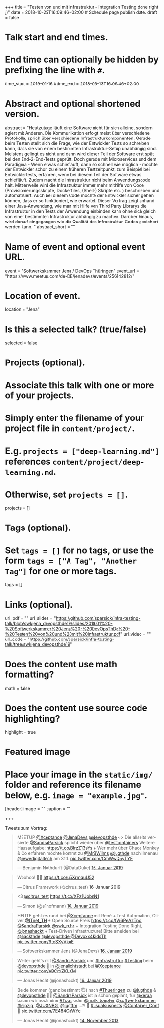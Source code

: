 +++
title = "Testen von und mit Infrastruktur - Integration Testing done right ;)"
date = 2018-10-25T16:09:46+02:00  # Schedule page publish date.
draft = false

# Talk start and end times.
#   End time can optionally be hidden by prefixing the line with `#`.
time_start = 2019-01-16
#time_end = 2018-06-13T16:09:46+02:00

# Abstract and optional shortened version.
abstract = "Heutzutage läuft eine Software nicht für sich alleine, sondern agiert mit Anderen. Die Kommunikation erfolgt meist über verschiedene Protokolle, sprich über verschiedene Infrastrukturkomponenten. Gerade beim Testen stellt sich die Frage, wie der Entwickler Tests so schreiben kann, dass sie von einem bestimmten Infrastruktur-Setup unabhängig sind. Meistens gelingt es nicht und dann wird dieser Teil der Software erst spät bei den End-2-End-Tests geprüft. Doch gerade mit Microservices und dem Paradigma - Wenn etwas schiefläuft, dann so schnell wie möglich - möchte der Entwickler schon zu einem früheren Testzeitpunkt, zum Beispiel bei Entwicklertests, erfahren, wenn bei diesem Teil der Software etwas schiefläuft. Zudem macht die Infrastruktur nicht beim Anwendungscode halt. Mittlerweile wird die Infrastruktur immer mehr mithilfe von Code (Provisionierungsskripte, Dockerfiles, (Shell-) Skripte etc. ) beschrieben und automatisiert. Auch bei diesem Code möchte der Entwickler sicher gehen können, dass er so funktioniert, wie erwartet. Dieser Vortrag zeigt anhand einer Java-Anwendung, wie man mit Hilfe von Third Party Librarys die Infrastruktur in den Tests der Anwendung einbinden kann ohne sich gleich von einer bestimmten Infrastruktur abhängig zu machen. Darüber hinaus, wird darauf eingegangen wie die Qualität des Infrastruktur-Codes gesichert werden kann. "
abstract_short = ""

# Name of event and optional event URL.
event = "Softwerkskammer Jena / DevOps Thüringen"
event_url = "https://www.meetup.com/de-DE/jenadevs/events/256142812/"

# Location of event.
location = "Jena"

# Is this a selected talk? (true/false)
selected = false

# Projects (optional).
#   Associate this talk with one or more of your projects.
#   Simply enter the filename of your project file in `content/project/`.
#   E.g. `projects = ["deep-learning.md"]` references `content/project/deep-learning.md`.
#   Otherwise, set `projects = []`.
projects = []

# Tags (optional).
#   Set `tags = []` for no tags, or use the form `tags = ["A Tag", "Another Tag"]` for one or more tags.
tags = []

# Links (optional).
url_pdf = ""
url_slides = "https://github.com/sparsick/infra-testing-talk/blob/swkjena_devopsthde19/slides/2019.01%20-%20Softwerkskammer%20Jena%20-%20DevOpsThDe%20-%20Testen%20von%20und%20mit%20Infrastruktur.pdf"
url_video = ""
url_code = "https://github.com/sparsick/infra-testing-talk/tree/swkjena_devopsthde19"

# Does the content use math formatting?
math = false

# Does the content use source code highlighting?
highlight = true

# Featured image
# Place your image in the `static/img/` folder and reference its filename below, e.g. `image = "example.jpg"`.
[header]
image = ""
caption = ""

+++

Tweets zum Vortrag:

<blockquote class="twitter-tweet" data-lang="de"><p lang="de" dir="ltr">MEETUP <a href="https://twitter.com/Xceptance?ref_src=twsrc%5Etfw">@Xceptance</a> <a href="https://twitter.com/JenaDevs?ref_src=twsrc%5Etfw">@JenaDevs</a> <a href="https://twitter.com/devopsthde?ref_src=twsrc%5Etfw">@devopsthde</a> ~&gt; Die allseits versierte <a href="https://twitter.com/SandraParsick?ref_src=twsrc%5Etfw">@SandraParsick</a> spricht wieder über <a href="https://twitter.com/testcontainers?ref_src=twsrc%5Etfw">@testcontainers</a> Weitere Hausaufgabe: <a href="https://t.co/BlrzZ13sYs">https://t.co/BlrzZ13sYs</a> + Wer mehr über Chaos Monkey &amp; Co erfahren möchte kommt zu <a href="https://twitter.com/MrBWilms?ref_src=twsrc%5Etfw">@MrBWilms</a> <a href="https://twitter.com/jugthde?ref_src=twsrc%5Etfw">@jugthde</a> nach Ilmenau <a href="https://twitter.com/rewedigitaltech?ref_src=twsrc%5Etfw">@rewedigitaltech</a> am 31.1. <a href="https://t.co/CmWwQ5yTYF">pic.twitter.com/CmWwQ5yTYF</a></p>&mdash; Benjamin Nothdurft (@DataDuke) <a href="https://twitter.com/DataDuke/status/1085631488022986752?ref_src=twsrc%5Etfw">16. Januar 2019</a></blockquote>
<script async src="https://platform.twitter.com/widgets.js" charset="utf-8"></script>

<blockquote class="twitter-tweet" data-lang="de"><p lang="en" dir="ltr">Woohoo! 🎉🍋 <a href="https://t.co/u5XrmquU52">https://t.co/u5XrmquU52</a></p>&mdash; Citrus Framework (@citrus_test) <a href="https://twitter.com/citrus_test/status/1085669606935674883?ref_src=twsrc%5Etfw">16. Januar 2019</a></blockquote>
<script async src="https://platform.twitter.com/widgets.js" charset="utf-8"></script>

<blockquote class="twitter-tweet" data-lang="de"><p lang="und" dir="ltr">&lt;3 <a href="https://twitter.com/citrus_test?ref_src=twsrc%5Etfw">@citrus_test</a> <a href="https://t.co/XFz1UobnN1">https://t.co/XFz1UobnN1</a></p>&mdash; Simon (@s1hofmann) <a href="https://twitter.com/s1hofmann/status/1085662976927920128?ref_src=twsrc%5Etfw">16. Januar 2019</a></blockquote>
<script async src="https://platform.twitter.com/widgets.js" charset="utf-8"></script>

<blockquote class="twitter-tweet" data-lang="de"><p lang="de" dir="ltr">HEUTE geht es rund bei <a href="https://twitter.com/Xceptance?ref_src=twsrc%5Etfw">@Xceptance</a> mit René + Test Automation, Oliver <a href="https://twitter.com/ITnet_TH?ref_src=twsrc%5Etfw">@ITnet_TH</a> + Open Source Preis <a href="https://t.co/fW6PeAzTpc">https://t.co/fW6PeAzTpc</a>, <a href="https://twitter.com/SandraParsick?ref_src=twsrc%5Etfw">@SandraParsick</a> <a href="https://twitter.com/swk_ruhr?ref_src=twsrc%5Etfw">@swk_ruhr</a> + Integration Testing Done Right, <a href="https://twitter.com/jonashackt?ref_src=twsrc%5Etfw">@jonashackt</a> + Test-Driven Infrastructure! Bitte amelden bei <a href="https://twitter.com/hackthde?ref_src=twsrc%5Etfw">@hackthde</a> <a href="https://twitter.com/devopsthde?ref_src=twsrc%5Etfw">@devopsthde</a> <a href="https://twitter.com/Devoxx4KidsTh?ref_src=twsrc%5Etfw">@Devoxx4KidsTh</a> <a href="https://t.co/9tcSXyVkuE">pic.twitter.com/9tcSXyVkuE</a></p>&mdash; Softwerkskammer Jena (@JenaDevs) <a href="https://twitter.com/JenaDevs/status/1085624483493396480?ref_src=twsrc%5Etfw">16. Januar 2019</a></blockquote>
<script async src="https://platform.twitter.com/widgets.js" charset="utf-8"></script>

<blockquote class="twitter-tweet" data-lang="de"><p lang="de" dir="ltr">Weiter geht‘s mit <a href="https://twitter.com/SandraParsick?ref_src=twsrc%5Etfw">@SandraParsick</a> und <a href="https://twitter.com/hashtag/Infrastruktur?src=hash&amp;ref_src=twsrc%5Etfw">#Infrastruktur</a> <a href="https://twitter.com/hashtag/Testing?src=hash&amp;ref_src=twsrc%5Etfw">#Testing</a> beim <a href="https://twitter.com/devopsthde?ref_src=twsrc%5Etfw">@devopsthde</a> 🤟 in <a href="https://twitter.com/jenalichtstadt?ref_src=twsrc%5Etfw">@jenalichtstadt</a> bei <a href="https://twitter.com/Xceptance?ref_src=twsrc%5Etfw">@Xceptance</a> <a href="https://t.co/eBCrxZKLKM">pic.twitter.com/eBCrxZKLKM</a></p>&mdash; Jonas Hecht (@jonashackt) <a href="https://twitter.com/jonashackt/status/1085619302244515841?ref_src=twsrc%5Etfw">16. Januar 2019</a></blockquote>
<script async src="https://platform.twitter.com/widgets.js" charset="utf-8"></script>


<blockquote class="twitter-tweet" data-lang="de"><p lang="de" dir="ltr">Beide kommen (ganz bestimmt 😇) nach <a href="https://twitter.com/hashtag/Thueringen?src=hash&amp;ref_src=twsrc%5Etfw">#Thueringen</a> zu <a href="https://twitter.com/jugthde?ref_src=twsrc%5Etfw">@jugthde</a> &amp; <a href="https://twitter.com/devopsthde?ref_src=twsrc%5Etfw">@devopsthde</a> 🎉😃 <a href="https://twitter.com/SandraParsick?ref_src=twsrc%5Etfw">@SandraParsick</a> ist ja schon geplant, für <a href="https://twitter.com/xeraa?ref_src=twsrc%5Etfw">@xeraa</a> bauen wir noch eine <a href="https://twitter.com/hashtag/Tour?src=hash&amp;ref_src=twsrc%5Etfw">#Tour</a>, oder <a href="https://twitter.com/maik_toepfer?ref_src=twsrc%5Etfw">@maik_toepfer</a> <a href="https://twitter.com/softwerkskammer?ref_src=twsrc%5Etfw">@softwerkskammer</a> <a href="https://twitter.com/hashtag/leipzig?src=hash&amp;ref_src=twsrc%5Etfw">#leipzig</a>, <a href="https://twitter.com/JUGNBG?ref_src=twsrc%5Etfw">@JUGNBG</a>, <a href="https://twitter.com/jugffm?ref_src=twsrc%5Etfw">@jugffm</a> ...?! 🙌 <a href="https://twitter.com/hashtag/usualsuspects?src=hash&amp;ref_src=twsrc%5Etfw">#usualsuspects</a> <a href="https://twitter.com/Container_Conf?ref_src=twsrc%5Etfw">@Container_Conf</a> 🙈 <a href="https://t.co/7E484CaWYc">pic.twitter.com/7E484CaWYc</a></p>&mdash; Jonas Hecht (@jonashackt) <a href="https://twitter.com/jonashackt/status/1062743499626463233?ref_src=twsrc%5Etfw">14. November 2018</a></blockquote>
<script async src="https://platform.twitter.com/widgets.js" charset="utf-8"></script>
